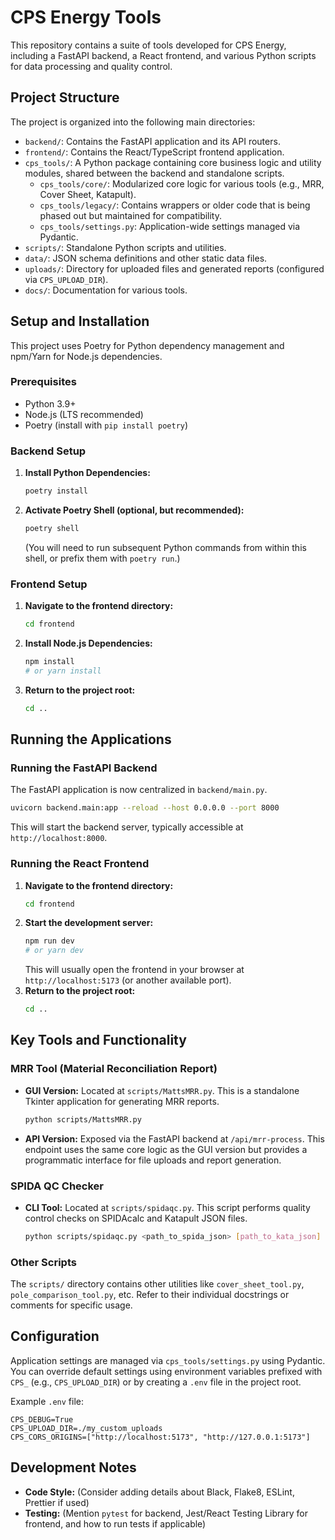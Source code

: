 # CPS Energy Tools

This repository contains a suite of tools developed for CPS Energy, including a FastAPI backend, a React frontend, and various Python scripts for data processing and quality control.

## Project Structure

The project is organized into the following main directories:

*   `backend/`: Contains the FastAPI application and its API routers.
*   `frontend/`: Contains the React/TypeScript frontend application.
*   `cps_tools/`: A Python package containing core business logic and utility modules, shared between the backend and standalone scripts.
    *   `cps_tools/core/`: Modularized core logic for various tools (e.g., MRR, Cover Sheet, Katapult).
    *   `cps_tools/legacy/`: Contains wrappers or older code that is being phased out but maintained for compatibility.
    *   `cps_tools/settings.py`: Application-wide settings managed via Pydantic.
*   `scripts/`: Standalone Python scripts and utilities.
*   `data/`: JSON schema definitions and other static data files.
*   `uploads/`: Directory for uploaded files and generated reports (configured via `CPS_UPLOAD_DIR`).
*   `docs/`: Documentation for various tools.

## Setup and Installation

This project uses Poetry for Python dependency management and npm/Yarn for Node.js dependencies.

### Prerequisites

*   Python 3.9+
*   Node.js (LTS recommended)
*   Poetry (install with `pip install poetry`)

### Backend Setup

1.  **Install Python Dependencies:**
    ```bash
    poetry install
    ```
2.  **Activate Poetry Shell (optional, but recommended):**
    ```bash
    poetry shell
    ```
    (You will need to run subsequent Python commands from within this shell, or prefix them with `poetry run`.)

### Frontend Setup

1.  **Navigate to the frontend directory:**
    ```bash
    cd frontend
    ```
2.  **Install Node.js Dependencies:**
    ```bash
    npm install
    # or yarn install
    ```
3.  **Return to the project root:**
    ```bash
    cd ..
    ```

## Running the Applications

### Running the FastAPI Backend

The FastAPI application is now centralized in `backend/main.py`.

```bash
uvicorn backend.main:app --reload --host 0.0.0.0 --port 8000
```
This will start the backend server, typically accessible at `http://localhost:8000`.

### Running the React Frontend

1.  **Navigate to the frontend directory:**
    ```bash
    cd frontend
    ```
2.  **Start the development server:**
    ```bash
    npm run dev
    # or yarn dev
    ```
    This will usually open the frontend in your browser at `http://localhost:5173` (or another available port).
3.  **Return to the project root:**
    ```bash
    cd ..
    ```

## Key Tools and Functionality

### MRR Tool (Material Reconciliation Report)

*   **GUI Version:** Located at `scripts/MattsMRR.py`. This is a standalone Tkinter application for generating MRR reports.
    ```bash
    python scripts/MattsMRR.py
    ```
*   **API Version:** Exposed via the FastAPI backend at `/api/mrr-process`. This endpoint uses the same core logic as the GUI version but provides a programmatic interface for file uploads and report generation.

### SPIDA QC Checker

*   **CLI Tool:** Located at `scripts/spidaqc.py`. This script performs quality control checks on SPIDAcalc and Katapult JSON files.
    ```bash
    python scripts/spidaqc.py <path_to_spida_json> [path_to_kata_json]
    ```

### Other Scripts

The `scripts/` directory contains other utilities like `cover_sheet_tool.py`, `pole_comparison_tool.py`, etc. Refer to their individual docstrings or comments for specific usage.

## Configuration

Application settings are managed via `cps_tools/settings.py` using Pydantic. You can override default settings using environment variables prefixed with `CPS_` (e.g., `CPS_UPLOAD_DIR`) or by creating a `.env` file in the project root.

Example `.env` file:
```
CPS_DEBUG=True
CPS_UPLOAD_DIR=./my_custom_uploads
CPS_CORS_ORIGINS=["http://localhost:5173", "http://127.0.0.1:5173"]
```

## Development Notes

*   **Code Style:** (Consider adding details about Black, Flake8, ESLint, Prettier if used)
*   **Testing:** (Mention `pytest` for backend, Jest/React Testing Library for frontend, and how to run tests if applicable)
